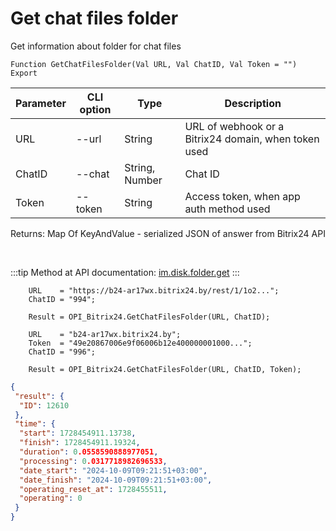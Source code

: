 ﻿---
sidebar_position: 20
---

# Get chat files folder
 Get information about folder for chat files



`Function GetChatFilesFolder(Val URL, Val ChatID, Val Token = "") Export`

  | Parameter | CLI option | Type | Description |
  |-|-|-|-|
  | URL | --url | String | URL of webhook or a Bitrix24 domain, when token used |
  | ChatID | --chat | String, Number | Chat ID |
  | Token | --token | String | Access token, when app auth method used |

  
  Returns:  Map Of KeyAndValue - serialized JSON of answer from Bitrix24 API

<br/>

:::tip
Method at API documentation: [im.disk.folder.get](https://dev.1c-bitrix.ru/learning/course/index.php?COURSE_ID=93&LESSON_ID=11483)
:::
<br/>


```bsl title="Code example"
    URL    = "https://b24-ar17wx.bitrix24.by/rest/1/1o2...";
    ChatID = "994";

    Result = OPI_Bitrix24.GetChatFilesFolder(URL, ChatID);

    URL    = "b24-ar17wx.bitrix24.by";
    Token  = "49e20867006e9f06006b12e400000001000...";
    ChatID = "996";

    Result = OPI_Bitrix24.GetChatFilesFolder(URL, ChatID, Token);
```
 



```json title="Result"
{
 "result": {
  "ID": 12610
 },
 "time": {
  "start": 1728454911.13738,
  "finish": 1728454911.19324,
  "duration": 0.0558590888977051,
  "processing": 0.0317718982696533,
  "date_start": "2024-10-09T09:21:51+03:00",
  "date_finish": "2024-10-09T09:21:51+03:00",
  "operating_reset_at": 1728455511,
  "operating": 0
 }
}
```
